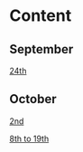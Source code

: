 # Content

## September

[24th](Daily_Entries/24092020.md)

## October

[2nd](Daily_Entries/02102020.md)

[8th to 19th](Daily_Entries/19102020.md)
